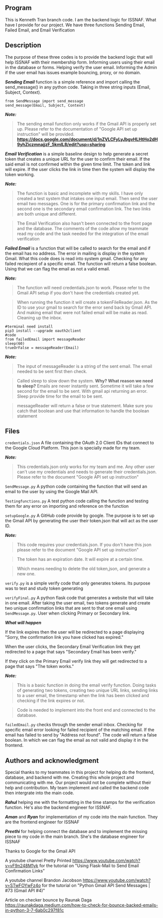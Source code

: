 ## Program
This is Kenneth Tran branch code. I am the backend logic for ISSNAF. What have I provide for our project. We have three functions Sending Email, Failed Email, and Email Verification  

## Description
The purpose of these three codes is to provide the backend logic that will help ISSNAF with their membership form. 
Informing users using their email in the database or forms. Helping verify the user email. Informing the Admin if the user 
email has issues example bouncing, proxy, or no domain. 

***Sending Email*** function is a simple reference and import calling the send_message() in any python code. Taking in 
three string inputs (Email, Subject, Context).
```
from SendMessage import send_message
send_message(Email, Subject, Context)
``` 

***Note:***

> The sending email function only works if the Gmail API is properly set up. Please refer to the documentation of 
"Google API set up instruction" will be provided. 
**https://docs.google.com/document/d/1nZVLCFyLyJbgvHLHtHo2dH9yhZiczmnajjzF_5kmlL8/edit?usp=sharing**

***Email Verification*** is a simple baseline design to help generate a secret token that creates a unique URL for the user to 
confirm their email. If the said email is not confirmed within the given time limit. The token and link will expire. If the 
user clicks the link in time then the system will display the token working.

***Note:*** 

>The function is basic and incomplete with my skills. I have only created a test system that intakes one input email. 
Then send the user email two messages. One is for the primary confirmation link and the second one is the secondary email confirmation link.
The two links are both unique and different. 

>The Email Verification also hasn't been connected to the front page and the database. The comments of the code allow 
my teammate read my code and the task needed for the integration of the email verification

***Failed Email*** is a function that will be called to search for the email and if the email has no address. The error in mailing is display in the system Gmail. What this code does is read into system gmail. Checking for any failed reciepient of a specific email. The function will return a false boolean. Using that we can flag the email as not a valid email. 

***Note:*** 

>The function will need credentials.json to work. Please refer to the Gmail API setup if you don't have the credentials created yet. 

>When running the function it will create a tokenFileReader.json. As the ID to use your gmail to search for the error send back by Gmail API. And making email that were not failed email will be make as read. Cleaning up the inbox.

```
#terminal need install
pip3 install --upgrade oauth2client 
#code
from failedEmail import messageReader
sleep(60)
trueOrFalse = messageReader(Email)
```
***Note:*** 
> The input of messageReader is a string of the sent email. The email needed to be sent first then check. 

> Called sleep to slow down the system. **Why? What reason we need to sleep?** Emails are never instantly sent. Sometime it will take a few second for the email to be sent. With gmail api returning an error. Sleep provide time for the email to be sent.

> messageReader will return a false or true statement. Make sure you catch that boolean and use that information to handle the boolean statement

## Files
`credentials.json` A file containing the OAuth 2.0 Client IDs that connect to the Google Cloud Platform. This
json is specially made for my team. 

***Note:***

>This credentials.json only works for my team and me. Any other user can't use my credentials and needs to generate
their credentials.json. Please refer to the document "Google API set up instruction"

`SendMessage.py` A python code containing the function that will send an email to the user by using the Google Mail API. 

`Testingfunctions.py` A test python code calling the function and testing them for any error on importing and 
reference on the function 

`setupGoogle.py` A GitHub code provide by google. The purpose is to set up the Gmail API by generating the user their 
token.json that will act as the user ID. 

***Note:***

> This code requires your credentials.json. If you don't have this json please refer to the document
"Google API set up instruction"

> The token has an expiration date. It will expire at a certain time.

> Which means needing to delete the old token,json, and generate a new one. 

`verify.py` is a simple verify code that only generates tokens. Its purpose was to test and study token generating

`verifyFinal.py` A python flask code that generates a website that will take in one email. After taking the user email,
two tokens generate and create two unique confirmation links that are sent to that one email using `SendMessage.py`.
User when clicking Primary or Secondary link. 

***What will happen***

If the link expires then the user will be redirected to a page displaying "Sorry, the confirmation link you have clicked has expired." 

When the user clicks, the Secondary Email Verification link they get redirected to a page that says "Secondary Email has been verify." 

If they click on the Primary Email verify link they will get redirected to a page that says "The token works."

***Note:***

> This is a basic function in doing the email verify function. Doing tasks of generating two tokens, creating two unique URL links, sending links to a user email, the timestamp when the link has been clicked and checking if the link expires or not.

> Code is needed to implement into the front end and connected to the database. 

`failedEmail.py` checks through the sender email inbox. Checking for specific email error looking for failed recipient of the matching email. If the email has failed to send by "Address not found". The code will return a false boolean. In which we can flag the email as not valid and display it in the frontend.

## Authors and acknowledgment
Special thanks to my teammates in this project for helping do the frontend, database, and backend with me.
Creating this whole project and communicating with me. Our project would not be complete without their help 
and contribution. My team implement and called the backend code then intergrate into the main code.

***Rahul*** helping me with the formatting in the time stamps for the verification function. He's also the backend engineer for ISSNAF. 

***Aman*** and ***Ryan*** for implementation of my code into the main function. They are the frontend engineer for ISSNAF

***Preethi*** for helping connect the database and to implement the missing piece to my code in the main branch. She's the database engineer for ISSNAF

Thanks to Google for the Gmail API 

A youtube channel Pretty Printed https://www.youtube.com/watch?v=vF9n248M1yk 
for the tutorial on "Using Flask-Mail to Send Email Confirmation Links"

A youtube channel Brandon Jacobson https://www.youtube.com/watch?v=STwFOYwFz4o
for the tutorial on "Python Gmail API Send Messages | #73 (Gmail API #4)"

Article on checker bounce by Raunak Daga
https://raunakdaga.medium.com/how-to-check-for-bounce-backed-emails-in-python-3-7-6ab0c297f81c
